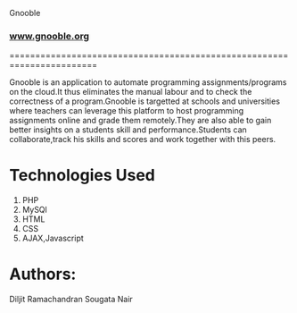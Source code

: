 Gnooble
### www.gnooble.org
=======================================================================

Gnooble is an application to automate programming assignments/programs on the cloud.It thus eliminates the manual labour and to check the correctness of a program.Gnooble is targetted at schools and universities where teachers can leverage this platform to host programming assignments online and grade them remotely.They are also able to gain better insights on a students skill and performance.Students can collaborate,track his skills and scores and work together with this peers.



Technologies Used
===============================================
1) PHP 
2) MySQl
3) HTML
4) CSS
5) AJAX,Javascript






Authors:
=================

Diljit Ramachandran
Sougata Nair


